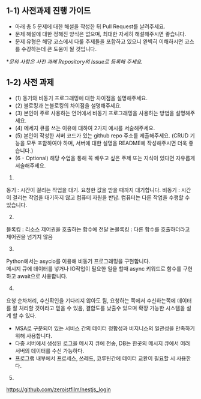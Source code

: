 ## 1-1) 사전과제 진행 가이드

- 아래 총 5 문제에 대한 해설을 작성한 뒤 Pull Request를 날려주세요.
- 문제 해설에 대한 정해진 양식은 없으며, 최대한 자세히 해설해주시면 좋습니다.
- 문제 유형은 해당 코스에서 다룰 주제들을 포함하고 있으니 완벽히 이해하시면 코스를 수강하는데 큰 도움이 될 것입니다.

**문의 사항은 사전 과제 Repository의 Issue로 등록해 주세요.*
  


## 1-2) 사전 과제

- (1) 동기와 비동기 프로그래밍에 대한 차이점을 설명해주세요.
- (2) 블로킹과 논블로킹의 차이점을 설명해주세요.
- (3) 본인이 주로 사용하는 언어에서 비동기 프로그래밍을 사용하는 방법을 설명해주세요.
- (4) 메세지 큐를 쓰는 이유에 대하여 2가지 예시를 서술해주세요.
- (5) 본인이 작성한 서버 코드가 있는 github repo 주소를 제출해주세요. (CRUD 기능을 모두 포함하여야 하며, 서버에 대한 설명을 README에 작성해주시면 더욱 좋습니다.) 
- (6 - Optional) 해당 수업을 통해 꼭 배우고 싶은 주제 또는 지식이 있다면 자유롭게 서술해주세요.


1. 
동기 : 시간이 걸리는 작업을 대기. 요청한 값을 받을 때까지 대기합니다.
비동기 : 시간이 걸리는 작업을 대기하지 않고 컴퓨터 자원을 반납. 컴퓨터는 다른 작업을 수행할 수 있습니다.

2.
블록킹 : 리소스 제어권을 호출하는 함수에 전달
논블록킹 : 다른 함수를 호출하더라고 제어권을 넘기지 않음  

3. 
Python에서는 asycio를 이용해 비동기 프로그래밍을 구현합니다.  
메시지 큐에 데이터를 넣거나 IO작업이 필요한 일을 할때 async 키워드로 함수를 구현하고 await으로 사용합니다.

4. 
요청 순차처리, 수신확인을 기다리지 않아도 됨, 요청하는 쪽에서 수신하는쪽에 데이터를 잘 처리할 것이라고 믿을 수 있음, 
결합도를 낮출수 있으며 확장 가능한 시스템을 설계 할 수 있다.  
- MSA로 구분되어 있는 서비스 간의 데이터 정합성과 비지니스의 일관성을 만족하기 위해 사용합니다.
- 다중 서버에서 생성된 로그을 메시지 큐에 전송, DB는 한곳의 메시지 큐에서 여러 서버의 데이터를 수신 가능하다.
- 프로그램 내부에서 프로세스, 쓰레드, 코루틴간에 데이터 교환이 필요할 시 사용한다.

5.  
https://github.com/zeroistfilm/nestjs_login
